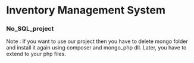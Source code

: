 # Inventory Management System
### No_SQL_project

Note : If you want to use our project then you have to delete mongo folder and install it again using composer and mongo_php dll. Later, you have to extend to your php files.
